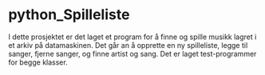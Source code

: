 # python_Spilleliste


I dette prosjektet er det laget et program for å finne og spille musikk lagret i et arkiv på datamaskinen.
Det går an å opprette en ny spilleliste, legge til sanger, fjerne sanger, og finne artist og sang. 
Det er laget test-programmer for begge klasser. 
